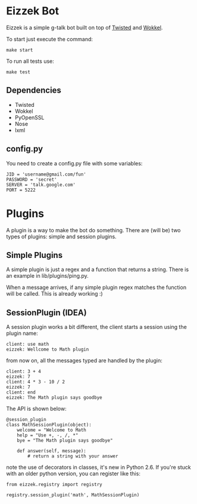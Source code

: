 Eizzek Bot
==========

Eizzek is a simple g-talk bot built on top of [Twisted](http://twistedmatrix.com/) and [Wokkel](http://wokkel.ik.nu/).

To start just execute the command:

    make start

To run all tests use:

    make test

Dependencies
------------

 - Twisted
 - Wokkel
 - PyOpenSSL
 - Nose
 - lxml


config.py
---------

You need to create a config.py file with some variables:

    JID = 'username@gmail.com/fun'
    PASSWORD = 'secret'
    SERVER = 'talk.google.com'
    PORT = 5222

Plugins
=======

A plugin is a way to make the bot do something. There are (will be) two types of plugins: simple and session plugins.

Simple Plugins
--------------

A simple plugin is just a regex and a function that returns a string. There is an example in lib/plugins/ping.py.

When a message arrives, if any simple plugin regex matches the function will be called. This is already working :)

SessionPlugin (IDEA)
--------------------

A session plugin works a bit different, the client starts a session using the plugin name:

    client: use math
    eizzek: Wellcome to Math plugin
    
from now on, all the messages typed are handled by the plugin: 

    client: 3 + 4
    eizzek: 7
    client: 4 * 3 - 10 / 2
    eizzek: 7
    client: end
    eizzek: The Math plugin says goodbye

The API is shown below:
    
    @session_plugin
    class MathSessionPlugin(object):
        welcome = "Welcome to Math 
        help = "Use +, -, /, *"
        bye = "The Math plugin says goodbye"
        
        def answer(self, message):
            # return a string with your answer

note the use of decorators in classes, it's new in Python 2.6. If you're stuck with an older python version, you can register like this:

    from eizzek.registry import registry

    registry.session_plugin('math', MathSessionPlugin)

